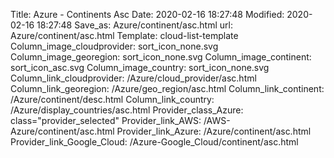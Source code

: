 Title: Azure - Continents Asc
Date: 2020-02-16 18:27:48
Modified: 2020-02-16 18:27:48
Save_as: Azure/continent/asc.html
url: Azure/continent/asc.html
Template: cloud-list-template
Column_image_cloudprovider: sort_icon_none.svg
Column_image_georegion: sort_icon_none.svg
Column_image_continent: sort_icon_asc.svg
Column_image_country: sort_icon_none.svg
Column_link_cloudprovider: /Azure/cloud_provider/asc.html
Column_link_georegion: /Azure/geo_region/asc.html
Column_link_continent: /Azure/continent/desc.html
Column_link_country: /Azure/display_countries/asc.html
Provider_class_Azure: class="provider_selected"
Provider_link_AWS: /AWS-Azure/continent/asc.html
Provider_link_Azure: /Azure/continent/asc.html
Provider_link_Google_Cloud: /Azure-Google_Cloud/continent/asc.html